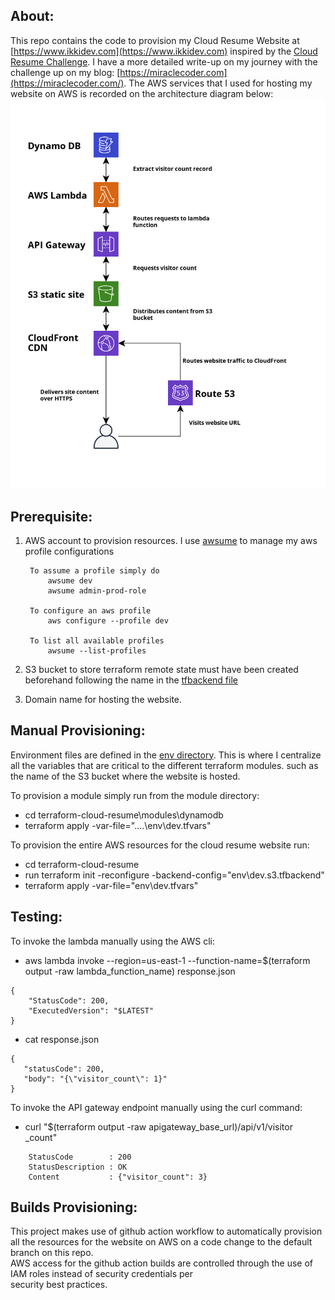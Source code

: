 ## About:
This repo contains the code to provision my Cloud Resume Website at [https://www.ikkidev.com](https://www.ikkidev.com) 
inspired by the [Cloud Resume Challenge](https://cloudresumechallenge.dev/docs/the-challenge/aws/). I have a more 
detailed write-up on my journey with the challenge up on my blog: [https://miraclecoder.com](https://miraclecoder.com/). 
The AWS services that I used for hosting my website on AWS is recorded on the architecture diagram below:
![architecture diagram](Cloud_Resume_Architecture_Diagram.png)

## Prerequisite:
1. AWS account to provision resources. I use [awsume](https://awsu.me) to manage my aws profile configurations
   ``` 
    To assume a profile simply do
        awsume dev
        awsume admin-prod-role

    To configure an aws profile
        aws configure --profile dev

    To list all available profiles
        awsume --list-profiles
    ```
   
2. S3 bucket to store terraform remote state must have been created beforehand
following the name in the [tfbackend file](terraform-cloud-resume/env/dev.s3.tfbackend)

3. Domain name for hosting the website.

## Manual Provisioning:  
Environment files are defined in the [env directory](terraform-cloud-resume/env).
This is where I centralize all the variables that are critical to the different terraform modules. 
such as the name of the S3 bucket where the website is hosted.

To provision a module simply run from the module directory:  
- cd terraform-cloud-resume\modules\dynamodb
- terraform apply -var-file="..\..\env\dev.tfvars"

To provision the entire AWS resources for the cloud resume website run:  
- cd terraform-cloud-resume
- run terraform init -reconfigure -backend-config="env\dev.s3.tfbackend"
- terraform apply -var-file="env\dev.tfvars"

## Testing:
To invoke the lambda manually using the AWS cli:
- aws lambda invoke --region=us-east-1 --function-name=$(terraform
  output -raw lambda_function_name) response.json  
```
{
    "StatusCode": 200,
    "ExecutedVersion": "$LATEST"
}
```
- cat response.json  
```
{
   "statusCode": 200, 
   "body": "{\"visitor_count\": 1}"
}
```

To invoke the API gateway endpoint manually using the curl command:
- curl "$(terraform output -raw apigateway_base_url)/api/v1/visitor
   _count"  
```
    StatusCode        : 200
    StatusDescription : OK
    Content           : {"visitor_count": 3}
```

## Builds Provisioning:
This project makes use of github action workflow to automatically provision all the resources for the website on AWS
on a code change to the default branch on this repo.  
AWS access for the github action builds are controlled through the use of IAM roles instead of security credentials per  
security best practices.

